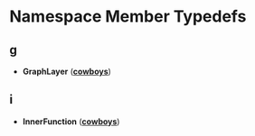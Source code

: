 
# Namespace Member Typedefs



## g

* **GraphLayer** ([**cowboys**](namespacecowboys.md))


## i

* **InnerFunction** ([**cowboys**](namespacecowboys.md))




